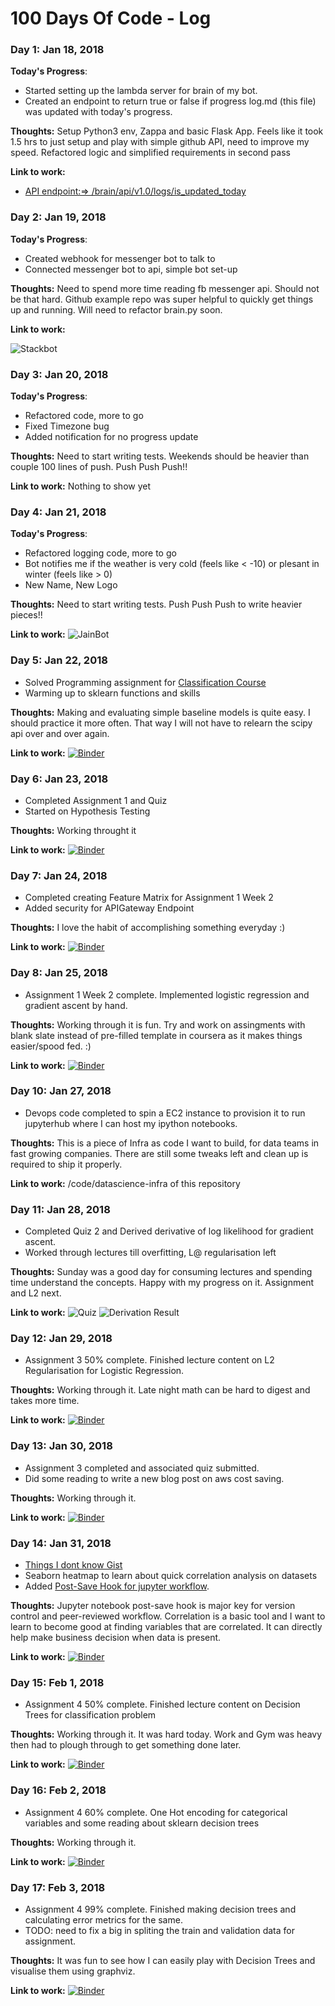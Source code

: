 # 100 Days Of Code - Log

### Day 1: Jan 18, 2018

**Today's Progress**:

- Started setting up the lambda server for brain of my bot.
- Created an endpoint to return true or false if progress log.md (this file) was updated with today's progress.

**Thoughts:** Setup Python3 env, Zappa and basic Flask App. Feels like it took 1.5 hrs to just setup and play with simple github API, need to improve my speed. Refactored logic and simplified requirements in second pass

**Link to work:**

- [API endpoint:=> /brain/api/v1.0/logs/is_updated_today](https://6kvjel14vk.execute-api.us-east-1.amazonaws.com/dev/brain/api/v1.0/logs/is_updated_today)


### Day 2: Jan 19, 2018

**Today's Progress**:

- Created webhook for messenger bot to talk to
- Connected messenger bot to api, simple bot set-up

**Thoughts:** Need to spend more time reading fb messenger api. Should not be that hard. Github example repo was super helpful to quickly get things up and running. Will need to refactor brain.py soon.

**Link to work:**

![Stackbot](images/screenshot_19_01_18.png)


### Day 3: Jan 20, 2018

**Today's Progress**:

- Refactored code, more to go
- Fixed Timezone bug
- Added notification for no progress update

**Thoughts:** Need to start writing tests. Weekends should be heavier than couple 100 lines of push. Push Push Push!!

**Link to work:** Nothing to show yet


### Day 4: Jan 21, 2018

**Today's Progress**:

- Refactored logging code, more to go
- Bot notifies me if the weather is very cold (feels like < -10) or plesant in winter (feels like > 0)
- New Name, New Logo

**Thoughts:** Need to start writing tests. Push Push Push to write heavier pieces!!

**Link to work:** ![JainBot](images/screenshot_21_01_18.png)

### Day 5: Jan 22, 2018

- Solved Programming assignment for [Classification Course](https://www.coursera.org/learn/ml-classification)
- Warming up to sklearn functions and skills

**Thoughts:** Making and evaluating simple baseline models is quite easy. I should practice it more often. That way I will not have to relearn the scipy api over and over again.

**Link to work:** [![Binder](https://mybinder.org/badge.svg)](https://mybinder.org/v2/gh/nehiljain/uw_ml.git/master?filepath=classification%2Fweek_1.ipynb)

### Day 6: Jan 23, 2018

- Completed Assignment 1 and Quiz
- Started on Hypothesis Testing

**Thoughts:** Working throught it

**Link to work:** [![Binder](https://mybinder.org/badge.svg)](https://mybinder.org/v2/gh/nehiljain/uw_ml.git/master?filepath=classification%2Fweek_1.ipynb)


### Day 7: Jan 24, 2018

- Completed creating Feature Matrix for Assignment 1 Week 2
- Added security for APIGateway Endpoint

**Thoughts:** I love the habit of accomplishing something everyday :)

**Link to work:** [![Binder](https://mybinder.org/badge.svg)](https://mybinder.org/v2/gh/nehiljain/uw_ml.git/master?filepath=classification%2Fweek_2_1.ipynb)


### Day 8: Jan 25, 2018

- Assignment 1 Week 2 complete. Implemented logistic regression and gradient ascent by hand.

**Thoughts:** Working through it is fun. Try and work on assingments with blank slate instead of pre-filled template in coursera as it makes things easier/spood fed. :)

**Link to work:** [![Binder](https://mybinder.org/badge.svg)](https://mybinder.org/v2/gh/nehiljain/uw_ml.git/master?filepath=classification%2Fweek_2_1.ipynb)


### Day 10: Jan 27, 2018

- Devops code completed to spin a EC2 instance to provision it to run jupyterhub where I can host my ipython notebooks.

**Thoughts:** This is a piece of Infra as code I want to build, for data teams in fast growing companies. There are still some tweaks left and clean up is required to ship it properly.

**Link to work:**  /code/datascience-infra of this repository


### Day 11: Jan 28, 2018

- Completed Quiz 2 and Derived derivative of log likelihood for gradient ascent.
- Worked through lectures till overfitting, L@ regularisation left

**Thoughts:** Sunday was a good day for consuming lectures and spending time understand the concepts. Happy with my progress on it. Assignment and L2 next.

**Link to work:** ![Quiz](images/quiz2.png) ![Derivation Result](images/loglikelihood_proof.jpeg)



### Day 12: Jan 29, 2018

- Assignment 3 50% complete. Finished lecture content on L2 Regularisation for Logistic Regression.

**Thoughts:** Working through it. Late night math can be hard to digest and takes more time.

**Link to work:** [![Binder](https://mybinder.org/badge.svg)](https://mybinder.org/v2/gh/nehiljain/uw_ml.git/master?filepath=classification%2Fweek_2_2.ipynb)


### Day 13: Jan 30, 2018

- Assignment 3 completed and associated quiz submitted.
- Did some reading to write a new blog post on aws cost saving.

**Thoughts:** Working through it.

**Link to work:** [![Binder](https://mybinder.org/badge.svg)](https://mybinder.org/v2/gh/nehiljain/uw_ml.git/master?filepath=classification%2Fweek_2_2.ipynb)


### Day 14: Jan 31, 2018

- [Things I dont know Gist](https://gist.github.com/nehiljain/714ab790cb6774ecc71d39a24e222081)
- Seaborn heatmap to learn about quick correlation analysis on datasets
- Added [Post-Save Hook for jupyter workflow](https://towardsdatascience.com/version-control-for-jupyter-notebook-3e6cef13392d).

**Thoughts:** Jupyter notebook post-save hook is major key for version control and peer-reviewed workflow. Correlation is a basic tool and I want to learn to become good at finding variables that are correlated. It can directly help make business decision when data is present.

**Link to work:** [![Binder](https://mybinder.org/badge.svg)](https://mybinder.org/v2/gh/nehiljain/100-days-of-code/master)


### Day 15: Feb 1, 2018

- Assignment 4 50% complete. Finished lecture content on Decision Trees for classification problem

**Thoughts:** Working through it. It was hard today. Work and Gym was heavy then had to plough through to get something done later.

**Link to work:** [![Binder](https://mybinder.org/badge.svg)](https://mybinder.org/v2/gh/nehiljain/uw_ml.git/master?filepath=classification%2Fweek_3_1.ipynb)

### Day 16: Feb 2, 2018

- Assignment 4 60% complete. One Hot encoding for categorical variables and some reading about sklearn decision trees

**Thoughts:** Working through it.

**Link to work:** [![Binder](https://mybinder.org/badge.svg)](https://mybinder.org/v2/gh/nehiljain/uw_ml.git/master?filepath=classification%2Fweek_3_1.ipynb)


### Day 17: Feb 3, 2018

- Assignment 4 99% complete. Finished making decision trees and calculating error metrics for the same.
- TODO: need to fix a big in spliting the train and validation data for assignment.

**Thoughts:** It was fun to see how I can easily play with Decision Trees and visualise them using graphviz.

**Link to work:** [![Binder](https://mybinder.org/badge.svg)](https://mybinder.org/v2/gh/nehiljain/uw_ml.git/master?filepath=classification%2Fweek_3_1.ipynb)

